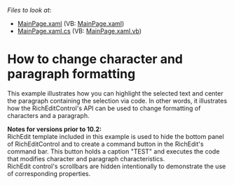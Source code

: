 <!-- default file list -->
*Files to look at*:

* [MainPage.xaml](./CS/DXRichEdit_SL_Formatting/MainPage.xaml) (VB: [MainPage.xaml](./VB/DXRichEdit_SL_Formatting/MainPage.xaml))
* [MainPage.xaml.cs](./CS/DXRichEdit_SL_Formatting/MainPage.xaml.cs) (VB: [MainPage.xaml.vb](./VB/DXRichEdit_SL_Formatting/MainPage.xaml.vb))
<!-- default file list end -->
# How to change character and paragraph formatting


<p>This example illustrates how you can highlight the selected text and center the paragraph containing the selection via code. In other words, it illustrates how the RichEditControl's API can be used to change formatting of characters and a paragraph.</p><p><strong>Notes for versions prior </strong><strong>to </strong><strong>10.2:</strong><br />
RichEdit template included in this example is used to hide the bottom panel of RichEditControl and to create a command button in the RichEdit's command bar. This button holds a caption "TEST" and executes the code that modifies character and paragraph characteristics.<br />
RichEdit control's scrollbars are hidden intentionally to demonstrate the use of corresponding properties.</p>

<br/>


